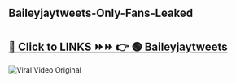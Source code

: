 
 ## Baileyjaytweets-Only-Fans-Leaked

# <h2><a href="https://clipsfans.com/Baileyjaytweets&ref=git">🔗 Click to LINKS ⏩⏩ 👉 🟢 Baileyjaytweets </a></h2>

<a href="https://clipsfans.com/Baileyjaytweets&ref=git" rel="nofollow" data-target="animated-image.originalLink"><img src="https://i.ibb.co.com/xMMVF88/686577567.gif" alt="Viral Video Original" style="max-width: 100%; display: inline-block;" data-target="animated-image.originalImage"></a>
